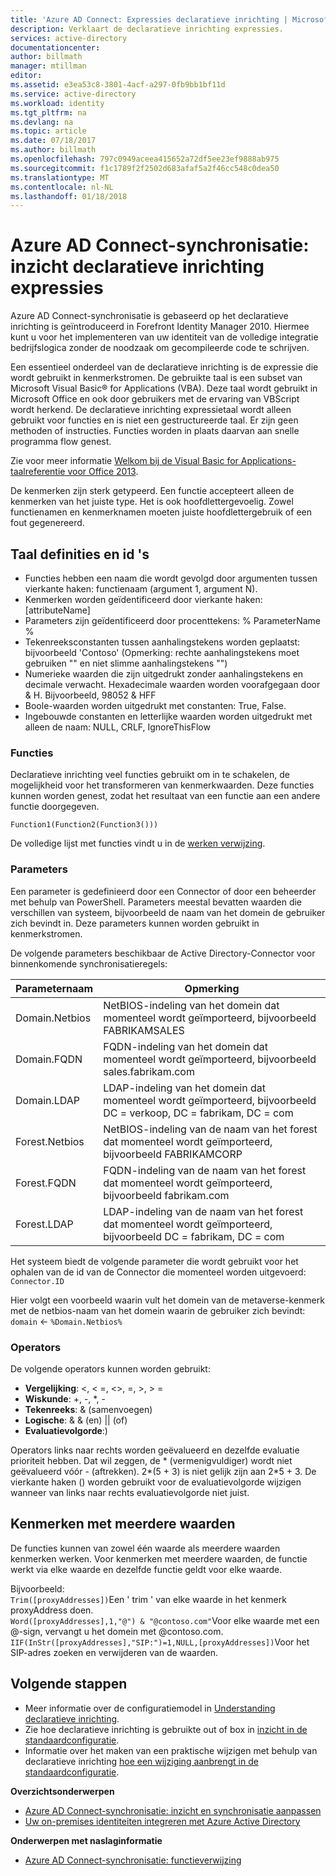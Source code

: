 ```yaml
---
title: 'Azure AD Connect: Expressies declaratieve inrichting | Microsoft Docs'
description: Verklaart de declaratieve inrichting expressies.
services: active-directory
documentationcenter: 
author: billmath
manager: mtillman
editor: 
ms.assetid: e3ea53c8-3801-4acf-a297-0fb9bb1bf11d
ms.service: active-directory
ms.workload: identity
ms.tgt_pltfrm: na
ms.devlang: na
ms.topic: article
ms.date: 07/18/2017
ms.author: billmath
ms.openlocfilehash: 797c0949aceea415652a72df5ee23ef9888ab975
ms.sourcegitcommit: f1c1789f2f2502d683afaf5a2f46cc548c0dea50
ms.translationtype: MT
ms.contentlocale: nl-NL
ms.lasthandoff: 01/18/2018
---
```

# <a name="azure-ad-connect-sync-understanding-declarative-provisioning-expressions"></a>Azure AD Connect-synchronisatie: inzicht declaratieve inrichting expressies
Azure AD Connect-synchronisatie is gebaseerd op het declaratieve inrichting is geïntroduceerd in Forefront Identity Manager 2010. Hiermee kunt u voor het implementeren van uw identiteit van de volledige integratie bedrijfslogica zonder de noodzaak om gecompileerde code te schrijven.

Een essentieel onderdeel van de declaratieve inrichting is de expressie die wordt gebruikt in kenmerkstromen. De gebruikte taal is een subset van Microsoft Visual Basic® for Applications (VBA). Deze taal wordt gebruikt in Microsoft Office en ook door gebruikers met de ervaring van VBScript wordt herkend. De declaratieve inrichting expressietaal wordt alleen gebruikt voor functies en is niet een gestructureerde taal. Er zijn geen methoden of instructies. Functies worden in plaats daarvan aan snelle programma flow genest.

Zie voor meer informatie [Welkom bij de Visual Basic for Applications-taalreferentie voor Office 2013](https://msdn.microsoft.com/library/gg264383.aspx).

De kenmerken zijn sterk getypeerd. Een functie accepteert alleen de kenmerken van het juiste type. Het is ook hoofdlettergevoelig. Zowel functienamen en kenmerknamen moeten juiste hoofdlettergebruik of een fout gegenereerd.

## <a name="language-definitions-and-identifiers"></a>Taal definities en id 's
* Functies hebben een naam die wordt gevolgd door argumenten tussen vierkante haken: functienaam (argument 1, argument N).
* Kenmerken worden geïdentificeerd door vierkante haken: [attributeName]
* Parameters zijn geïdentificeerd door procenttekens: % ParameterName %
* Tekenreeksconstanten tussen aanhalingstekens worden geplaatst: bijvoorbeeld 'Contoso' (Opmerking: rechte aanhalingstekens moet gebruiken "" en niet slimme aanhalingstekens "")
* Numerieke waarden die zijn uitgedrukt zonder aanhalingstekens en decimale verwacht. Hexadecimale waarden worden voorafgegaan door & H. Bijvoorbeeld, 98052 & HFF
* Boole-waarden worden uitgedrukt met constanten: True, False.
* Ingebouwde constanten en letterlijke waarden worden uitgedrukt met alleen de naam: NULL, CRLF, IgnoreThisFlow

### <a name="functions"></a>Functies
Declaratieve inrichting veel functies gebruikt om in te schakelen, de mogelijkheid voor het transformeren van kenmerkwaarden. Deze functies kunnen worden genest, zodat het resultaat van een functie aan een andere functie doorgegeven.

`Function1(Function2(Function3()))`

De volledige lijst met functies vindt u in de [werken verwijzing](active-directory-aadconnectsync-functions-reference.md).

### <a name="parameters"></a>Parameters
Een parameter is gedefinieerd door een Connector of door een beheerder met behulp van PowerShell. Parameters meestal bevatten waarden die verschillen van systeem, bijvoorbeeld de naam van het domein de gebruiker zich bevindt in. Deze parameters kunnen worden gebruikt in kenmerkstromen.

De volgende parameters beschikbaar de Active Directory-Connector voor binnenkomende synchronisatieregels:

| Parameternaam | Opmerking |
| --- | --- |
| Domain.Netbios |NetBIOS-indeling van het domein dat momenteel wordt geïmporteerd, bijvoorbeeld FABRIKAMSALES |
| Domain.FQDN |FQDN-indeling van het domein dat momenteel wordt geïmporteerd, bijvoorbeeld sales.fabrikam.com |
| Domain.LDAP |LDAP-indeling van het domein dat momenteel wordt geïmporteerd, bijvoorbeeld DC = verkoop, DC = fabrikam, DC = com |
| Forest.Netbios |NetBIOS-indeling van de naam van het forest dat momenteel wordt geïmporteerd, bijvoorbeeld FABRIKAMCORP |
| Forest.FQDN |FQDN-indeling van de naam van het forest dat momenteel wordt geïmporteerd, bijvoorbeeld fabrikam.com |
| Forest.LDAP |LDAP-indeling van de naam van het forest dat momenteel wordt geïmporteerd, bijvoorbeeld DC = fabrikam, DC = com |

Het systeem biedt de volgende parameter die wordt gebruikt voor het ophalen van de id van de Connector die momenteel worden uitgevoerd:  
`Connector.ID`

Hier volgt een voorbeeld waarin vult het domein van de metaverse-kenmerk met de netbios-naam van het domein waarin de gebruiker zich bevindt:  
`domain` <- `%Domain.Netbios%`

### <a name="operators"></a>Operators
De volgende operators kunnen worden gebruikt:

* **Vergelijking**: <, < =, <>, =, >, > =
* **Wiskunde**: +, -, \*, -
* **Tekenreeks**: & (samenvoegen)
* **Logische**: & & (en) || (of)
* **Evaluatievolgorde**:)

Operators links naar rechts worden geëvalueerd en dezelfde evaluatie prioriteit hebben. Dat wil zeggen, de \* (vermenigvuldiger) wordt niet geëvalueerd vóór - (aftrekken). 2\*(5 + 3) is niet gelijk zijn aan 2\*5 + 3. De vierkante haken () worden gebruikt voor de evaluatievolgorde wijzigen wanneer van links naar rechts evaluatievolgorde niet juist.

## <a name="multi-valued-attributes"></a>Kenmerken met meerdere waarden
De functies kunnen van zowel één waarde als meerdere waarden kenmerken werken. Voor kenmerken met meerdere waarden, de functie werkt via elke waarde en dezelfde functie geldt voor elke waarde.

Bijvoorbeeld:  
`Trim([proxyAddresses])`Een ' trim ' van elke waarde in het kenmerk proxyAddress doen.  
`Word([proxyAddresses],1,"@") & "@contoso.com"`Voor elke waarde met een @-sign, vervangt u het domein met @contoso.com.  
`IIF(InStr([proxyAddresses],"SIP:")=1,NULL,[proxyAddresses])`Voor het SIP-adres zoeken en verwijderen van de waarden.

## <a name="next-steps"></a>Volgende stappen
* Meer informatie over de configuratiemodel in [Understanding declaratieve inrichting](active-directory-aadconnectsync-understanding-declarative-provisioning.md).
* Zie hoe declaratieve inrichting is gebruikte out of box in [inzicht in de standaardconfiguratie](active-directory-aadconnectsync-understanding-default-configuration.md).
* Informatie over het maken van een praktische wijzigen met behulp van declaratieve inrichting [hoe een wijziging aanbrengt in de standaardconfiguratie](active-directory-aadconnectsync-change-the-configuration.md).

**Overzichtsonderwerpen**

* [Azure AD Connect-synchronisatie: inzicht en synchronisatie aanpassen](active-directory-aadconnectsync-whatis.md)
* [Uw on-premises identiteiten integreren met Azure Active Directory](active-directory-aadconnect.md)

**Onderwerpen met naslaginformatie**

* [Azure AD Connect-synchronisatie: functieverwijzing](active-directory-aadconnectsync-functions-reference.md)

